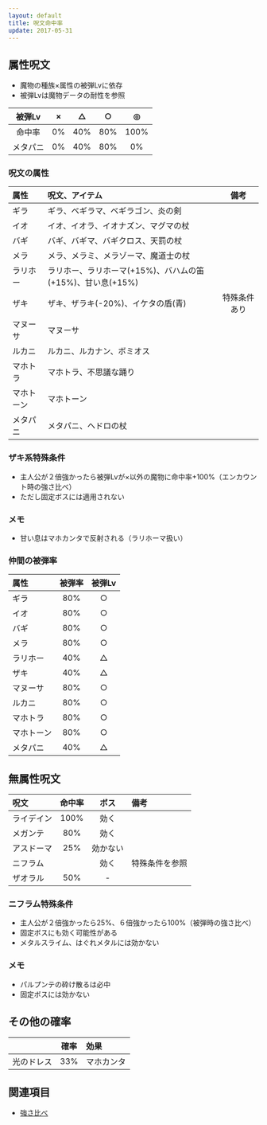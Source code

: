 ```yaml
---
layout: default
title: 呪文命中率
update: 2017-05-31
---
```



## 属性呪文

* 魔物の種族×属性の被弾Lvに依存
* 被弾Lvは魔物データの耐性を参照

| 被弾Lv   | × | △  | ○  | ◎   |
|:--------:|:--:|:---:|:---:|:----:|
| 命中率   | 0% | 40% | 80% | 100% |
| メタパニ | 0% | 40% | 80% |   0% |

### 呪文の属性

| 属性       | 呪文、アイテム                                             | 備考 |
|:-----------|:-----------------------------------------------------------|:----:|
| ギラ       | ギラ、ベギラマ、ベギラゴン、炎の剣                         |
| イオ       | イオ、イオラ、イオナズン、マグマの杖                       |
| バギ       | バギ、バギマ、バギクロス、天罰の杖                         |
| メラ       | メラ、メラミ、メラゾーマ、魔道士の杖                       |
| ラリホー   | ラリホー、ラリホーマ(+15%)、バハムの笛(+15%)、甘い息(+15%) |
| ザキ       | ザキ、ザラキ(-20%)、イケタの盾(青)                         | 特殊条件あり |
| マヌーサ   | マヌーサ                                                   |
| ルカニ     | ルカニ、ルカナン、ボミオス                                 |
| マホトラ   | マホトラ、不思議な踊り                                     |
| マホトーン | マホトーン                                                 |
| メタパニ   | メタパニ、ヘドロの杖                                       |

### ザキ系特殊条件

* 主人公が２倍強かったら被弾Lvが×以外の魔物に命中率+100%（エンカウント時の強さ比べ）
* ただし固定ボスには適用されない

### メモ

* 甘い息はマホカンタで反射される（ラリホーマ扱い）

### 仲間の被弾率

| 属性       | 被弾率 | 被弾Lv |
|:-----------|:------:|:------:|
| ギラ       | 80%    | ○ |
| イオ       | 80%    | ○ |
| バギ       | 80%    | ○ |
| メラ       | 80%    | ○ |
| ラリホー   | 40%    | △ |
| ザキ       | 40%    | △ |
| マヌーサ   | 80%    | ○ |
| ルカニ     | 80%    | ○ |
| マホトラ   | 80%    | ○ |
| マホトーン | 80%    | ○ |
| メタパニ   | 40%    | △ |


## 無属性呪文

| 呪文       | 命中率 | ボス     | 備考           |
|:-----------|:------:|:--------:|:---------------|
| ライデイン | 100%   | 効く     |                |
| メガンテ   |  80%   | 効く     |                |
| アスドーマ |  25%   | 効かない |                |
| ニフラム   |        | 効く     | 特殊条件を参照 |
| ザオラル   |  50%   | -        |                |

### ニフラム特殊条件

* 主人公が２倍強かったら25%、６倍強かったら100%（被弾時の強さ比べ）
* 固定ボスにも効く可能性がある
* メタルスライム、はぐれメタルには効かない

### メモ

* パルプンテの砕け散るは必中
* 固定ボスには効かない


## その他の確率

|            | 確率 | 効果       |
|:----------:|:----:|:-----------|
| 光のドレス | 33%  | マホカンタ |


## 関連項目

* [強さ比べ](monster_lv)
